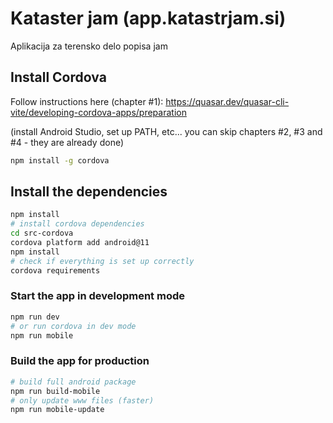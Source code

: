# Kataster jam (app.katastrjam.si)

Aplikacija za terensko delo popisa jam

## Install Cordova
Follow instructions here (chapter #1): https://quasar.dev/quasar-cli-vite/developing-cordova-apps/preparation

(install Android Studio, set up PATH, etc... you can skip chapters #2, #3 and #4 - they are already done)
```bash
npm install -g cordova
```

## Install the dependencies
```bash
npm install
# install cordova dependencies
cd src-cordova
cordova platform add android@11
npm install
# check if everything is set up correctly
cordova requirements
```

### Start the app in development mode
```bash
npm run dev
# or run cordova in dev mode
npm run mobile
```

### Build the app for production
```bash
# build full android package
npm run build-mobile
# only update www files (faster)
npm run mobile-update
```
